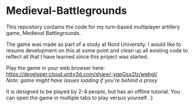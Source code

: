 # Medieval-Battlegrounds
This repository contains the code for my turn-based multiplayer artillery game, Medieval Battlegrounds.

The game was made as part of a study at Nord University. I would like to resume development on this at some point and clean up all existing code to reflect all that I have learned since this project was started.

Play the game in your web browser here: <br>
https://developer.cloud.unity3d.com/share/-yqpGsx2Iz/webgl/ <br>
*Note: game might have issues loading if you're behind a proxy* <br>

It is designed to be played by 2-4 people, but has an offline tutorial. You can open the game in multiple tabs to play versus yourself. :)
